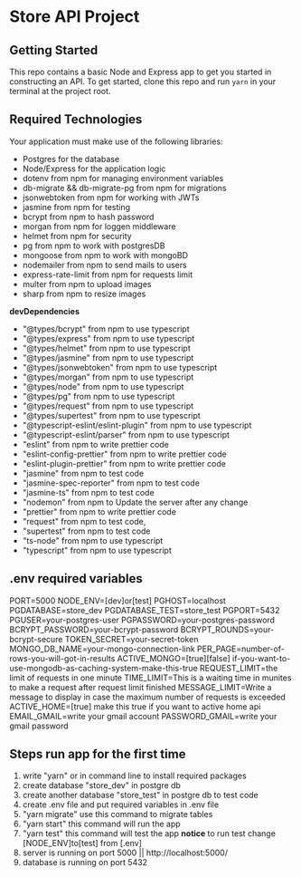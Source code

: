 # Store API Project

## Getting Started

This repo contains a basic Node and Express app to get you started in constructing an API. To get started, clone this repo and run `yarn` in your terminal at the project root.

## Required Technologies

Your application must make use of the following libraries:

- Postgres for the database
- Node/Express for the application logic
- dotenv from npm for managing environment variables
- db-migrate && db-migrate-pg from npm for migrations
- jsonwebtoken from npm for working with JWTs
- jasmine from npm for testing
- bcrypt from npm to hash password
- morgan from npm for loggen middleware
- helmet from npm for security
- pg from npm to work with postgresDB
- mongoose from npm to work with mongoBD
- nodemailer from npm to send mails to users
- express-rate-limit from npm for requests limit
- multer from npm to upload images
- sharp from npm to resize images

**devDependencies**

- "@types/bcrypt" from npm to use typescript
- "@types/express" from npm to use typescript
- "@types/helmet" from npm to use typescript
- "@types/jasmine" from npm to use typescript
- "@types/jsonwebtoken" from npm to use typescript
- "@types/morgan" from npm to use typescript
- "@types/node" from npm to use typescript
- "@types/pg" from npm to use typescript
- "@types/request" from npm to use typescript
- "@types/supertest" from npm to use typescript
- "@typescript-eslint/eslint-plugin" from npm to use typescript
- "@typescript-eslint/parser" from npm to use typescript
- "eslint" from npm to write prettier code
- "eslint-config-prettier" from npm to write prettier code
- "eslint-plugin-prettier" from npm to write prettier code
- "jasmine" from npm to test code
- "jasmine-spec-reporter" from npm to test code
- "jasmine-ts" from npm to test code
- "nodemon" from npm to Update the server after any change
- "prettier" from npm to write prettier code
- "request" from npm to test code,
- "supertest" from npm to test code
- "ts-node" from npm to use typescript
- "typescript" from npm to use typescript

## .env required variables

PORT=5000
NODE_ENV=[dev]or[test]
PGHOST=localhost
PGDATABASE=store_dev
PGDATABASE_TEST=store_test
PGPORT=5432
PGUSER=your-postgres-user
PGPASSWORD=your-postgres-password
BCRYPT_PASSWORD=your-bcrypt-password
BCRYPT_ROUNDS=your-bcrypt-secure
TOKEN_SECRET=your-secret-token
MONGO_DB_NAME=your-mongo-connection-link
PER_PAGE=number-of-rows-you-will-got-in-results
ACTIVE_MONGO=[true][false] if-you-want-to-use-mongodb-as-caching-system-make-this-true
REQUEST_LIMIT=the limit of requests in one minute
TIME_LIMIT=This is a waiting time in munites to make a request after request limit finished
MESSAGE_LIMIT=Write a message to display in case the maximum number of requests is exceeded
ACTIVE_HOME=[true] make this true if you want to active home api
EMAIL_GMAIL=write your gmail account
PASSWORD_GMAIL=write your gmail password

## Steps run app for the first time

1. write "yarn" or in command line to install required packages
2. create database "store_dev" in postgre db
3. create another database "store_test" in postgre db to test code
4. create .env file and put required variables in .env file
5. "yarn migrate" use this command to migrate tables
6. "yarn start" this command will run the app
7. "yarn test" this command will test the app **notice** to run test change [NODE_ENV]to[test] from [.env]
8. server is running on port 5000 || http://localhost:5000/
9. database is running on port 5432
